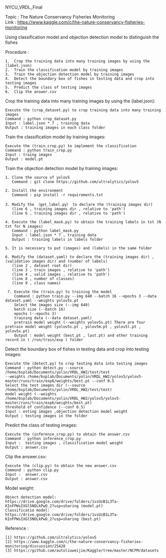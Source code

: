 NYCU_VRDL_Final  
  
Topic : The Nature Conservancy Fisheries Monitoring  
Link : https://www.kaggle.com/c/the-nature-conservancy-fisheries-monitoring   
  
Using classification model and objection detection model to distinguish the fishes  
  
Procedure :     

    1.  Crop the training data into many training images by using the (label.json)  
    2.  Train the classification model by training images  
    3.  Train the objection detection model by training images  
    4.  Detect the boundary box of fishes in testing data and crop into testing images  
    5.  Predict the class of testing images  
    6.  Clip the answer.csv  

 Crop the training data into many training images by using the (label.json):  

    Execute the (crop_dataset.py) to crop training data into many training images  
    Command : python crop_dataset.py  
    Input : label.json * 7 , training data
    Output : training images in each class folder  
   
 Train the classification model by training images:  
   
    Execute the (train_crop.py) to implement the classification  
    Command : python train_crop.py  
    Input : traing images  
    Output : model.pt  
   
 Train the objection detection model by training images:  
     
    1. Clone the source of yolov5  
       Command : git clone https://github.com/ultralytics/yolov5  

    2. Install the environment  
       Command : pip install -r requirements.txt  

    3. Modify the （get_label.py） to declare the (training images dir)  
       (line 6 , training images dir , relative to 'path')  
       (line 6 , training images dir , relative to 'path')  

    4. Execute the (label_mask.py) to obtain the training labels in txt (N txt for N images)  
       Command : python label_mask.py  
       Input : label.json * 7 , training data
       Output : training labels in labels folder  

    5. It is necessary to put (images) and (labels) in the same folder  

    6. Modify the (dataset.yaml) to declare the (training images dir) , (validation images dir) and (number of labels)
       (line 2 , dataset root dir)  
       (line 3 , train images , relative to 'path')  
       (line 4 , valid images , relative to 'path')  
       (line 8 , number of classes)  
       (line 9 , class names)  

     7. Execute the (train.py) to training the model
        Command : python train.py --img 640 --batch 16 --epochs 3 --data dataset.yaml --weights yolov5s.pt  
        Select the images size (--img 640)  
        batch size (--batch 16)  
        epochs (--epochs 3)  
        training data (--data dataset.yaml)  
        pretrain model weight (--weights yolov5s.pt) There are four pretrain model weight (yolov5s.pt , yolov5m.pt , yolov5l.pt , yolov5x.pt)  
        Output : model weight (best.pt , last.pt) and other training record in ( /run/train/exp ) folder  
            
Detect the boundary box of fishes in testing data and crop into testing images:  

    Execute the (detect.py) to crop testing data into testing images  
    Command : python detect.py --source /home/bsplab/Documents/yolin/VRDL_HW2/test/test  
    --weights /home/bsplab/Documents/yolin/VRDL_HW2/yolov5/yolov5-master/runs/train/exp6/weights/best.pt --conf 0.5  
    Select the test images dir (--source /home/bsplab/Documents/yolin/VRDL_HW2/test/test)  
    model weight (--weights /home/bsplab/Documents/yolin/VRDL_HW2/yolov5/yolov5-master/runs/train/exp6/weights/best.pt)  
    threshold of confidence (--conf 0.5)  
    Input : esting images ,objection detection model weight
    Output : testing images in the folder  
          
Predict the class of testing images:
  
    Execute the (inference_crop.py) to obtain the answer.csv
    Command : python inference_crop.py  
    Input :  testing images , classification model weight  
    Output : answer.csv  
      
 Clip the answer.csv:  
      
    Execute the (clip.py) to obtain the new answer.csv  
    Commond : python clip.py 
    Input :  answer.csv  
    Output : answer.csv  
    
Model weight:  
  
    Object detection model:  https://drive.google.com/drive/folders/1vsUzB1L3Ta-KInFPWsIXGl5NOLkPwO_2?usp=sharing (model.pt)  
    Classificatio model:  https://drive.google.com/drive/folders/1vsUzB1L3Ta-KInFPWsIXGl5NOLkPwO_2?usp=sharing (best.pt)  

Reference : 
    
    [1] https://github.com/ultralytics/yolov5  
    [2] https://www.kaggle.com/c/the-nature-conservancy-fisheries-monitoring/discussion/25428  
    [3] https://github.com/autoliuweijie/Kaggle/tree/master/NCFM/datasets  
